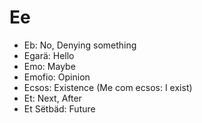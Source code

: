 # Ee
- Eb: No, Denying something
- Egarä: Hello
- Emo: Maybe
- Emofio: Opinion
- Ecsos: Existence (Me com ecsos: I exist)
- Et: Next, After
- Et Sëtbäd: Future
